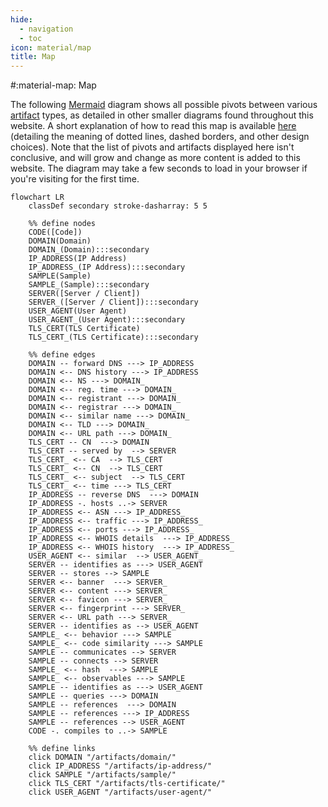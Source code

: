 ```yaml
---
hide:
  - navigation
  - toc
icon: material/map
title: Map
---
```


#:material-map: Map

The following [Mermaid](https://mermaid.js.org/) diagram shows all possible pivots between various [artifact](/artifacts) types, as detailed in other smaller diagrams found throughout this website. A short explanation of how to read this map is available [here](/artifacts/#organizing-principles) (detailing the meaning of dotted lines, dashed borders, and other design choices). Note that the list of pivots and artifacts displayed here isn't conclusive, and will grow and change as more content is added to this website. The diagram may take a few seconds to load in your browser if you're visiting for the first time.

```mermaid
flowchart LR
	classDef secondary stroke-dasharray: 5 5
	
	%% define nodes
	CODE([Code])
	DOMAIN(Domain)
	DOMAIN_(Domain):::secondary
	IP_ADDRESS(IP Address)
	IP_ADDRESS_(IP Address):::secondary
	SAMPLE(Sample)
	SAMPLE_(Sample):::secondary
	SERVER([Server / Client])
	SERVER_([Server / Client]):::secondary
	USER_AGENT(User Agent)
	USER_AGENT_(User Agent):::secondary
	TLS_CERT(TLS Certificate)
	TLS_CERT_(TLS Certificate):::secondary

	%% define edges
	DOMAIN -- forward DNS ---> IP_ADDRESS
	DOMAIN <-- DNS history ---> IP_ADDRESS
	DOMAIN <-- NS ---> DOMAIN_
	DOMAIN <-- reg. time ---> DOMAIN_
	DOMAIN <-- registrant ---> DOMAIN_
	DOMAIN <-- registrar ---> DOMAIN_
	DOMAIN <-- similar name ---> DOMAIN_
	DOMAIN <-- TLD ---> DOMAIN_
	DOMAIN <-- URL path ---> DOMAIN_
	TLS_CERT -- CN  ---> DOMAIN
	TLS_CERT -- served by  --> SERVER
	TLS_CERT_ <-- CA  --> TLS_CERT
	TLS_CERT_ <-- CN  --> TLS_CERT
	TLS_CERT_ <-- subject  --> TLS_CERT
	TLS_CERT_ <-- time ---> TLS_CERT
	IP_ADDRESS -- reverse DNS  ---> DOMAIN
	IP_ADDRESS -. hosts ..-> SERVER
	IP_ADDRESS <-- ASN ---> IP_ADDRESS_
	IP_ADDRESS <-- traffic ---> IP_ADDRESS_
	IP_ADDRESS <-- ports ---> IP_ADDRESS_
	IP_ADDRESS <-- WHOIS details  ---> IP_ADDRESS_
	IP_ADDRESS <-- WHOIS history  ---> IP_ADDRESS_
	USER_AGENT <-- similar  --> USER_AGENT_
	SERVER -- identifies as ---> USER_AGENT
	SERVER -- stores --> SAMPLE
	SERVER <-- banner  ---> SERVER_
	SERVER <-- content ---> SERVER_
	SERVER <-- favicon ---> SERVER_
	SERVER <-- fingerprint ---> SERVER_
	SERVER <-- URL path ---> SERVER_
	SERVER -- identifies as --> USER_AGENT
	SAMPLE_ <-- behavior ---> SAMPLE
	SAMPLE_ <-- code similarity ---> SAMPLE
	SAMPLE -- communicates --> SERVER
	SAMPLE -- connects --> SERVER
	SAMPLE_ <-- hash  ---> SAMPLE
	SAMPLE_ <-- observables ---> SAMPLE
	SAMPLE -- identifies as ---> USER_AGENT
	SAMPLE -- queries ---> DOMAIN
	SAMPLE -- references  ---> DOMAIN
	SAMPLE -- references ---> IP_ADDRESS
	SAMPLE -- references --> USER_AGENT
	CODE -. compiles to ..-> SAMPLE

	%% define links
	click DOMAIN "/artifacts/domain/"
	click IP_ADDRESS "/artifacts/ip-address/"
	click SAMPLE "/artifacts/sample/"
	click TLS_CERT "/artifacts/tls-certificate/"
	click USER_AGENT "/artifacts/user-agent/"
```

